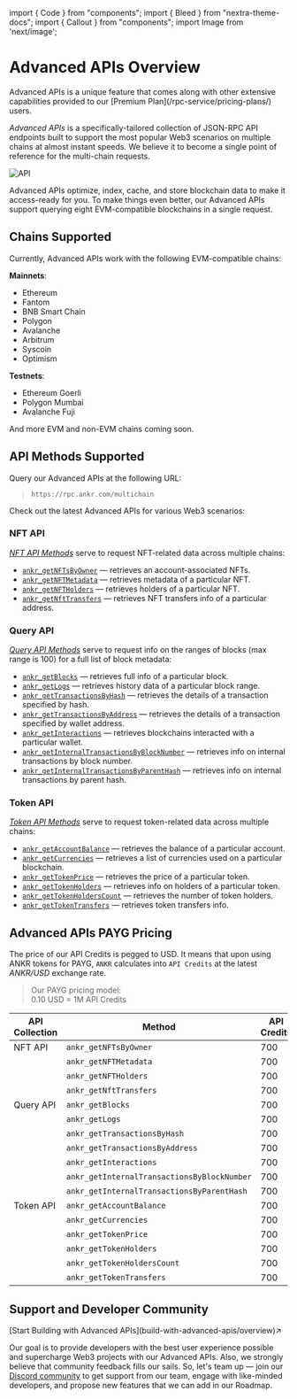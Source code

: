 import { Code } from "components";
import { Bleed } from "nextra-theme-docs";
import { Callout } from "components";
import Image from 'next/image';

# Advanced APIs Overview

<Callout>
Advanced APIs is a unique feature that comes along with other extensive capabilities provided to our [Premium Plan](/rpc-service/pricing-plans/) users.
</Callout>

*Advanced APIs* is a specifically-tailored collection of JSON-RPC API endpoints built to support the most popular Web3 scenarios on multiple chains at almost instant speeds. We believe it to become a single point of reference for the multi-chain requests.
<br/>

<img src="/docs/build/API.png" alt="API" class="responsive-pic" />

Advanced APIs optimize, index, cache, and store blockchain data to make it access-ready for you. To make things even better, our Advanced APIs support querying eight EVM-compatible blockchains in a single request.

## Chains Supported

Currently, Advanced APIs work with the following EVM-compatible chains:

**Mainnets**:

  * Ethereum
  * Fantom
  * BNB Smart Chain
  * Polygon 
  * Avalanche
  * Arbitrum 
  * Syscoin
  * Optimism

**Testnets**:

  * Ethereum Goerli
  * Polygon Mumbai
  * Avalanche Fuji

And more EVM and non-EVM chains coming soon.

[//]: # (in [Postman]&#40;https://documenter.getpostman.com/view/19024547/UVsEVUGQ&#41; and look through the Advanced API docs)

## API Methods Supported

Query our Advanced APIs at the following URL:

> `https://rpc.ankr.com/multichain`

Check out the latest Advanced APIs for various Web3 scenarios:

### NFT API

[_NFT API Methods_](/advanced-api/nft-methods/) serve to request NFT-related data across multiple chains:

  * [`ankr_getNFTsByOwner`](/advanced-api/nft-methods/#ankr_getnftsbyowner) — retrieves an account-associated NFTs.
  * [`ankr_getNFTMetadata`](/advanced-api/nft-methods/#ankr_getnftmetadata) — retrieves metadata of a particular NFT.
  * [`ankr_getNFTHolders`](/advanced-api/nft-methods/#ankr_getnftholders) — retrieves holders of a particular NFT.
  * [`ankr_getNftTransfers`](/advanced-api/nft-methods/#ankr_getnfttransfers) — retrieves NFT transfers info of a particular address.

### Query API

[_Query API Methods_](/advanced-api/query-methods/) serve to request info on the ranges of blocks (max range is 100) for a full list of block metadata:

  * [`ankr_getBlocks`](/advanced-api/query-methods/#ankr_getblocks) — retrieves full info of a particular block.
  * [`ankr_getLogs`](/advanced-api/query-methods/#ankr_getlogs) — retrieves history data of a particular block range.
  * [`ankr_getTransactionsByHash`](/advanced-api/query-methods/#ankr_gettransactionsbyhash) — retrieves the details of a transaction specified by hash.
  * [`ankr_getTransactionsByAddress`](/advanced-api/query-methods/#ankr_gettransactionsbyaddress) — retrieves the details of a transaction specified by wallet address.
  * [`ankr_getInteractions`](/advanced-api/query-methods/#ankr_getinteractions) — retrieves blockchains interacted with a particular wallet.
  * [`ankr_getInternalTransactionsByBlockNumber`](/advanced-api/query-methods/#ankr_getinternaltransactionsbyblocknumber) — retrieves info on internal transactions by block number.
  * [`ankr_getInternalTransactionsByParentHash`](/advanced-api/query-methods/#ankr_getinternaltransactionsbyparenthash) — retrieves info on internal transactions by parent hash. 

### Token API

[_Token API Methods_](/advanced-api/token-methods/) serve to request token-related data across multiple chains:

  * [`ankr_getAccountBalance`](/advanced-api/token-methods/#ankr_getaccountbalance) — retrieves the balance of a particular account.
  * [`ankr_getCurrencies`](/advanced-api/token-methods/#ankr_getcurrencies) — retrieves a list of currencies used on a particular blockchain.
  * [`ankr_getTokenPrice`](/advanced-api/token-methods/#ankr_gettokenprice) — retrieves the price of a particular token.
  * [`ankr_getTokenHolders`](/advanced-api/token-methods/#ankr_gettokenholders) — retrieves info on holders of a particular token.
  * [`ankr_getTokenHoldersCount`](/advanced-api/token-methods/#ankr_gettokenholderscount) — retrieves the number of token holders.
  * [`ankr_getTokenTransfers`](/advanced-api/token-methods/#ankr_gettokentransfers) — retrieves token transfers info.

[//]: # (  * [`ankr_getTokenPriceHistory`]&#40;/advanced-api/token-methods/#ankr_gettokenpricehistory&#41; — retrieves the token's price history on the chain.)

## Advanced APIs PAYG Pricing

The price of our API Credits is pegged to USD. It means that upon using ANKR tokens for PAYG, `ANKR` calculates into `API Credits` at the latest _ANKR/USD_ exchange rate.

> Our PAYG pricing model:  
> 0.10 USD = 1M API Credits  

| API Collection | Method                                      | API Credits | USD/request |
|----------------|---------------------------------------------|-------------|-------------|
| NFT API        | `ankr_getNFTsByOwner`                       | 700         | $0.00007    |
|                | `ankr_getNFTMetadata`                       | 700         | $0.00007    |
|                | `ankr_getNFTHolders`                        | 700         | $0.00007    |
|                | `ankr_getNftTransfers`                      | 700         | $0.00007    |
| Query API      | `ankr_getBlocks`                            | 700         | $0.00007    |
|                | `ankr_getLogs`                              | 700         | $0.00007    |
|                | `ankr_getTransactionsByHash`                | 700         | $0.00007    |
|                | `ankr_getTransactionsByAddress`             | 700         | $0.00007    |
|                | `ankr_getInteractions`                      | 700         | $0.00007    |
|                | `ankr_getInternalTransactionsByBlockNumber` | 700         | $0.00007    |
|                | `ankr_getInternalTransactionsByParentHash`  | 700         | $0.00007    |
| Token API      | `ankr_getAccountBalance`                    | 700         | $0.00007    |
|                | `ankr_getCurrencies`                        | 700         | $0.00007    |
|                | `ankr_getTokenPrice`                        | 700         | $0.00007    |
|                | `ankr_getTokenHolders`                      | 700         | $0.00007    |
|                | `ankr_getTokenHoldersCount`                 | 700         | $0.00007    |
|                | `ankr_getTokenTransfers `                   | 700         | $0.00007    |

[//]: # (|                | `ankr_getTokenPriceHistory`     | 700         | $0.00007    |)

## Support and Developer Community

<div className="p-4 border border-gray-200 dark:border-gray-900 rounded mt-6">
  [Start Building with Advanced APIs](build-with-advanced-apis/overview)↗
</div>

Our goal is to provide developers with the best user experience possible and supercharge Web3 projects with our Advanced APIs. Also, we strongly believe that community feedback fills our sails. So, let's team up — join our [Discord community](http://discord.gg/ankr) to get support from our team, engage with like-minded developers, and propose new features that we can add in our Roadmap.